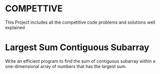 # COMPETTIVE

This Project includes all the competitive code problems and solutions well explained

# Largest Sum Contiguous Subarray
Write an efficient program to find the sum of contiguous subarray within a one-dimensional array of numbers that has the largest sum. 
